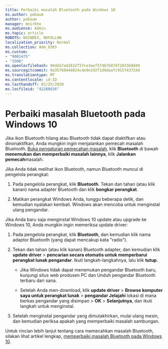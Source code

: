 ```yaml
---
title: Perbaiki masalah Bluetooth pada Windows 10
ms.author: pebaum
author: pebaum
manager: mnirkhe
ms.audience: Admin
ms.topic: article
ROBOTS: NOINDEX, NOFOLLOW
localization_priority: Normal
ms.collection: Adm_O365
ms.custom:
- "9001475"
- "3506"
ms.openlocfilehash: 94dda7a42632f57ce3aef5f467b87df1033b8d49
ms.sourcegitcommit: 9a35768444824cde9e192f1d9daafc9157437244
ms.translationtype: MT
ms.contentlocale: id-ID
ms.lasthandoff: 02/25/2020
ms.locfileid: "42268636"
---
```

# <a name="fix-bluetooth-problems-in-windows-10"></a>Perbaiki masalah Bluetooth pada Windows 10

Jika ikon Bluetooth hilang atau Bluetooth tidak dapat diaktifkan atau dinonaktifkan, Anda mungkin ingin menjalankan pemecah masalah Bluetooth. [Buka pengaturan pemecahan masalah](ms-settings:troubleshoot), klik **Bluetooth** di bawah **menemukan dan memperbaiki masalah lainnya**, klik **Jalankan pemecah**masalah.

Jika Anda tidak melihat ikon Bluetooth, namun Bluetooth muncul di pengelola perangkat:

1. Pada pengelola perangkat, klik **Bluetooth**. Tekan dan tahan (atau klik kanan) nama adapter Bluetooth dan klik **bongkar perangkat**.

2. Matikan perangkat Windows Anda, tunggu beberapa detik, dan kemudian nyalakan kembali. Windows akan mencoba untuk menginstal ulang pengandar.

Jika Anda baru saja menginstal Windows 10 update atau upgrade ke Windows 10, Anda mungkin ingin memeriksa update driver:

1. Pada pengelola perangkat, klik **Bluetooth**, dan kemudian klik nama adaptor Bluetooth (yang dapat mencakup kata "radio").

2. Tekan dan tahan (atau klik kanan) Bluetooth adapter, dan kemudian klik **update driver** > **pencarian secara otomatis untuk memperbarui perangkat lunak pengandar**. Ikuti langkah-langkahnya, lalu klik **tutup**.

      - Jika Windows tidak dapat menemukan pengandar Bluetooth baru, kunjungi situs web produsen PC dan Unduh pengandar Bluetooth terbaru dari sana.

    - Setelah Anda men-download, klik **update driver** > **Browse komputer saya untuk perangkat lunak** > **pengandar Jelajahi** lokasi di mana berkas pengandar yang disimpan > **OK** > **Selanjutnya**, dan ikuti langkah untuk menginstal.

3. Setelah menginstal pengandar yang dimutakhirkan, mulai ulang mesin, dan kemudian periksa apakah yang memperbaiki masalah sambungan.

Untuk rincian lebih lanjut tentang cara memecahkan masalah Bluetooth, silakan lihat artikel lengkap, [memperbaiki masalah Bluetooth pada Windows 10](https://support.microsoft.com/help/14169/windows-10-fix-bluetooth-problems).
